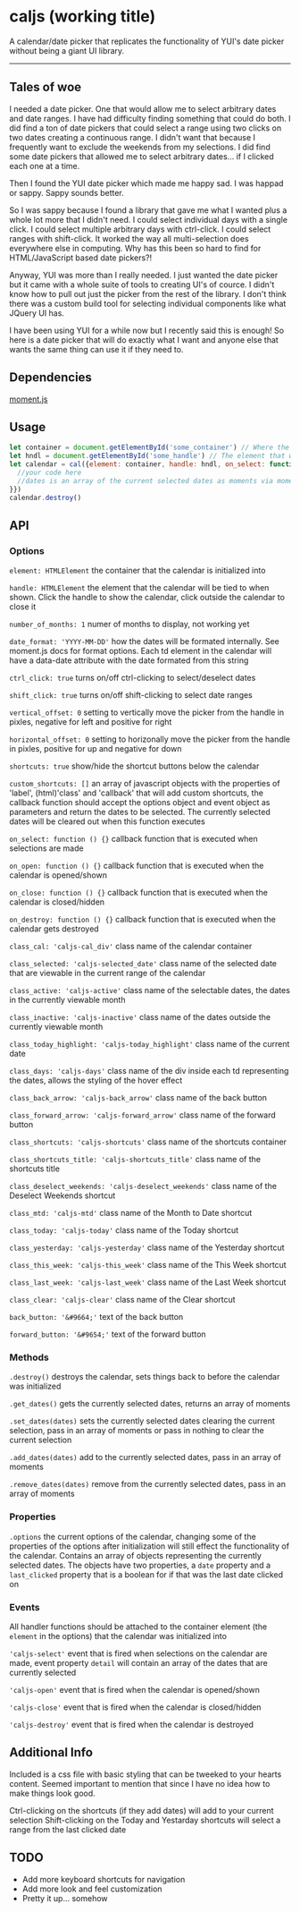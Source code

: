 # caljs (working title)
A calendar/date picker that replicates the functionality of YUI's date picker without being a giant UI library.

---
## Tales of woe

I needed a date picker. One that would allow me to select arbitrary dates and date ranges. I have had difficulty finding
something that could do both. I did find a ton of date pickers that could select a range using two clicks on two dates
creating a continuous range. I didn't want that because I frequently want to exclude the weekends from my selections.
I did find some date pickers that allowed me to select arbitrary dates... if I clicked each one at a time.

Then I found the YUI date picker which made me happy sad. I was happad or sappy. Sappy sounds better.

So I was sappy because I found a library that gave me what I wanted plus a whole lot more that I didn't need.
I could select individual days with a single click. I could select multiple arbitrary days with ctrl-click. I could select
ranges with shift-click. It worked the way all multi-selection does everywhere else in computing. Why has this been so hard to
find for HTML/JavaScript based date pickers?!

Anyway, YUI was more than I really needed. I just wanted the date picker but it came with a whole suite of tools to creating
UI's of cource. I didn't know how to pull out just the picker from the rest of the library. I don't think there was a custom
build tool for selecting individual components like what JQuery UI has.

I have been using YUI for a while now but I recently said this is enough! So here is a date picker that will do exactly what I
want and anyone else that wants the same thing can use it if they need to.

## Dependencies
[moment.js](https://momentjs.com)

## Usage
```javascript
let container = document.getElementById('some_container') // Where the calendar will reside in HTML
let hndl = document.getElementById('some_handle') // The element that when clicked with reveal the hidden calendar
let calendar = cal({element: container, handle: hndl, on_select: function(dates) {
  //your code here
  //dates is an array of the current selected dates as moments via moment.js
}})
calendar.destroy()

```

## API
### Options
```element: HTMLElement``` the container that the calendar is initialized into

```handle: HTMLElement``` the element that the calendar will be tied to when shown. Click the handle to show the calendar, click outside the calendar to close it

```number_of_months: 1``` numer of months to display, not working yet
   
```date_format: 'YYYY-MM-DD'``` how the dates will be formated internally. See moment.js docs for format options. Each td element in the calendar will have a data-date attribute with the date formated from this string

```ctrl_click: true``` turns on/off ctrl-clicking to select/deselect dates
 
```shift_click: true``` turns on/off shift-clicking to select date ranges

```vertical_offset: 0``` setting to vertically move the picker from the handle in pixles, negative for left and positive for right

```horizontal_offset: 0``` setting to horizonally move the picker from the handle in pixles, positive for up and negative for down

```shortcuts: true``` show/hide the shortcut buttons below the calendar

```custom_shortcuts: []``` an array of javascript objects with the properties of 'label', (html)'class' and 'callback' that will add custom shortcuts, the callback function should accept the options object and event object as parameters and return the dates to be selected. The currently selected dates will be cleared out when this function executes

```on_select: function () {}``` callback function that is executed when selections are made

```on_open: function () {}``` callback function that is executed when the calendar is opened/shown

```on_close: function () {}``` callback function that is executed when the calendar is closed/hidden

```on_destroy: function () {}``` callback function that is executed when the calendar gets destroyed

```class_cal: 'caljs-cal_div'``` class name of the calendar container

```class_selected: 'caljs-selected_date'``` class name of the selected date that are viewable in the current range of the calendar

```class_active: 'caljs-active'``` class name of the selectable dates, the dates in the currently viewable month

```class_inactive: 'caljs-inactive'``` class name of the dates outside the currently viewable month

```class_today_highlight: 'caljs-today_highlight'``` class name of the current date

```class_days: 'caljs-days'``` class name of the div inside each td representing the dates, allows the styling of the hover effect

```class_back_arrow: 'caljs-back_arrow'``` class name of the back button

```class_forward_arrow: 'caljs-forward_arrow'``` class name of the forward button

```class_shortcuts: 'caljs-shortcuts'``` class name of the shortcuts container

```class_shortcuts_title: 'caljs-shortcuts_title'``` class name of the shortcuts title

```class_deselect_weekends: 'caljs-deselect_weekends'``` class name of the Deselect Weekends shortcut

```class_mtd: 'caljs-mtd'``` class name of the Month to Date shortcut

```class_today: 'caljs-today'``` class name of the Today shortcut

```class_yesterday: 'caljs-yesterday'``` class name of the Yesterday shortcut

```class_this_week: 'caljs-this_week'``` class name of the This Week shortcut

```class_last_week: 'caljs-last_week'``` class name of the Last Week shortcut

```class_clear: 'caljs-clear'``` class name of the Clear shortcut

```back_button: '&#9664;'``` text of the back button

```forward_button: '&#9654;'``` text of the forward button

### Methods
```.destroy()``` destroys the calendar, sets things back to before the calendar was initialized

```.get_dates()``` gets the currently selected dates, returns an array of moments

```.set_dates(dates)``` sets the currently selected dates clearing the current selection, pass in an array of moments or pass in nothing to clear the current selection

```.add_dates(dates)``` add to the currently selected dates, pass in an array of moments

```.remove_dates(dates)``` remove from the currently selected dates, pass in an array of moments

### Properties
```.options``` the current options of the calendar, changing some of the properties of the options after initialization will still effect the functionality of the calendar. Contains an array of objects representing the currently selected dates. The objects have two properties, a ```date``` property and a ```last_clicked``` property that is a boolean for if that was the last date clicked on  

### Events
All handler functions should be attached to the container element (the ```element``` in the options) that the calendar was initialized into

```'caljs-select'``` event that is fired when selections on the calendar are made, event property ```detail``` will contain an array of the dates that are currently selected

```'caljs-open'``` event that is fired when the calendar is opened/shown

```'caljs-close'``` event that is fired when the calendar is closed/hidden

```'caljs-destroy'``` event that is fired when the calendar is destroyed

## Additional Info
Included is a css file with basic styling that can be tweeked to your hearts content. Seemed important to mention that since I 
have no idea how to make things look good.

Ctrl-clicking on the shortcuts (if they add dates) will add to your current selection
Shift-clicking on the Today and Yestarday shortcuts will select a range from the last clicked date  

## TODO

- Add more keyboard shortcuts for navigation
- Add more look and feel customization
- Pretty it up... somehow
